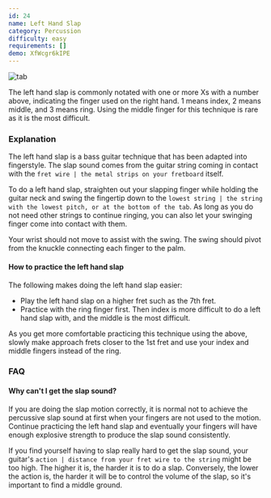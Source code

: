 ```yaml
---
id: 24
name: Left Hand Slap
category: Percussion
difficulty: easy
requirements: []
demo: XfWcgr6kIPE
---
```


![tab](/img/t/left-hand-slap.jpg)

The left hand slap is commonly notated with one or more Xs with a number above, indicating the finger used on the right hand. 1 means index, 2 means middle, and 3 means ring. Using the middle finger for this technique is rare as it is the most difficult.

### Explanation

The left hand slap is a bass guitar technique that has been adapted into fingerstyle. The slap sound comes from the guitar string coming in contact with the `fret wire | the metal strips on your fretboard` itself.

To do a left hand slap, straighten out your slapping finger while holding the guitar neck and swing the fingertip down to the `lowest string | the string with the lowest pitch, or at the bottom of the tab`. As long as you do not need other strings to continue ringing, you can also let your swinging finger come into contact with them.

Your wrist should not move to assist with the swing. The swing should pivot from the knuckle connecting each finger to the palm.

#### How to practice the left hand slap

The following makes doing the left hand slap easier:

- Play the left hand slap on a higher fret such as the 7th fret.
- Practice with the ring finger first. Then index is more difficult to do a left hand slap with, and the middle is the most difficult.

As you get more comfortable practicing this technique using the above, slowly make approach frets closer to the 1st fret and use your index and middle fingers instead of the ring.

### FAQ

#### Why can't I get the slap sound?

If you are doing the slap motion correctly, it is normal not to achieve the percussive slap sound at first when your fingers are not used to the motion. Continue practicing the left hand slap and eventually your fingers will have enough explosive strength to produce the slap sound consistently.

If you find yourself having to slap really hard to get the slap sound, your guitar's `action | distance from your fret wire to the string` might be too high. The higher it is, the harder it is to do a slap. Conversely, the lower the action is, the harder it will be to control the volume of the slap, so it's important to find a middle ground.
